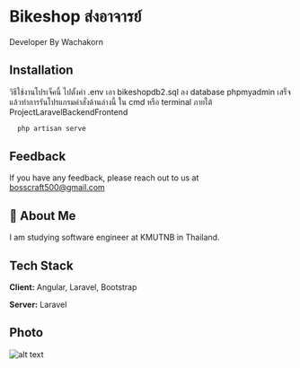 
# Bikeshop ส่งอาจารย์

Developer By Wachakorn



## Installation

วิธีใช้งานโปรเจ็คนี้ ไปตั้งค่า .env เอา bikeshopdb2.sql ลง database phpmyadmin เสร็จแล้วทำการรันโปรแกรมคำสั่งด้านล่างนี้ ใน cmd หรือ terminal ภายใต้ ProjectLaravelBackendFrontend

```bash
  php artisan serve
```
    
## Feedback

If you have any feedback, please reach out to us at bosscraft500@gmail.com


## 🚀 About Me
I am studying software engineer at KMUTNB in Thailand.

## Tech Stack

**Client:** Angular, Laravel, Bootstrap

**Server:** Laravel

## Photo
![alt text]([http://url/to/img.png](https://raw.githubusercontent.com/mineingvps/ProjectLaravelBackendFrontend/main/img/Screenshot%202023-11-10%20204153.png)https://raw.githubusercontent.com/mineingvps/ProjectLaravelBackendFrontend/main/img/Screenshot%202023-11-10%20204153.png)

